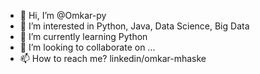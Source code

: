 - 👋 Hi, I’m @Omkar-py
- 👀 I’m interested in Python, Java, Data Science, Big Data
- 🌱 I’m currently learning Python
- 💞️ I’m looking to collaborate on ...
- 📫 How to reach me? linkedin/omkar-mhaske

<!---
Omkar-py/Omkar-py is a ✨ special ✨ repository because its `README.md` (this file) appears on your GitHub profile.
You can click the Preview link to take a look at your changes.
--->

